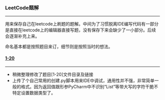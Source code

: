 ### LeetCode题解

---



用来保存自己在leetcode上刷题的题解。中间为了习惯脱离IDE编写代码有一部分是直接在leetcode上的编辑器直接写题，没有保存下来会缺少了一小部分。后续会逐渐补充上来。

命名基本都是按照题目来订，细节则是按照当时的想法。

#### [1-20](1-20/README.md)

---

- 稍微整理修改了题目[1-20]文件目录及链接
- 上传了个自己常用的创建.py脚本用来IDE中调试，通用性并不强，非常简单一般的格式。因为返回值跟形参PyCharm中不识别“List”等带大写的字符干脆不特定设置数据类型了。
